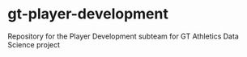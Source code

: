 # gt-player-development
Repository for the Player Development subteam for GT Athletics Data Science project
